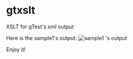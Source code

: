 gtxslt
======

XSLT for gTest&#39;s xml output

Here is the sample1's output:
![sample1 's output](https://github.com/wadefelix/gtxslt/raw/master/gtest_output.png)

Enjoy it!
